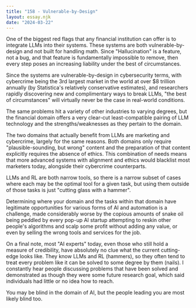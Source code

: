 ```yaml
---
title: "158 - Vulnerable-by-Design"
layout: essay.njk
date: "2024-03-22"
---
```


One of the biggest red flags that any financial institution can offer is to integrate LLMs into their systems. These systems are both vulnerable-by-design and not built for handling math. Since "Hallucination" is a feature, not a bug, and that feature is fundamentally impossible to remove, then every step poses an increasing liability under the best of circumstances.

Since the systems are vulnerable-by-design in cybersecurity terms, with cybercrime being the 3rd largest market in the world at over $8 trillion annually (by Statistica's relatively conservative estimates), and researchers rapidly discovering new and complimentary ways to break LLMs, "the best of circumstances" will virtually never be the case in real-world conditions.

The same problems hit a variety of other industries to varying degrees, but the financial domain offers a very clear-cut least-compatible pairing of LLM technology and the strengths/weaknesses as they pertain to the domain.

The two domains that actually benefit from LLMs are marketing and cybercrime, largely for the same reasons. Both domains only require "plausible-sounding, but wrong" content and the preparation of that content explicitly requires the absence of ethics. This combination of needs means that more advanced systems with alignment and ethics would blacklist most marketers today, alongside their cybercrime counterparts.

LLMs and RL are both narrow tools, so there is a narrow subset of cases where each may be the optimal tool for a given task, but using them outside of those tasks is just "cutting glass with a hammer".

Determining where your domain and the tasks within that domain have legitimate opportunities for various forms of AI and automation is a challenge, made considerably worse by the copious amounts of snake oil being peddled by every pop-up AI startup attempting to reskin other people's algorithms and scalp some profit without adding any value, or even by selling the wrong tools and services for the job.

On a final note, most "AI experts" today, even those who still hold a measure of credibility, have absolutely no clue what the current cutting-edge looks like. They know LLMs and RL (hammers), so they often tend to treat every problem like it can be solved to some degree by them (nails). I constantly hear people discussing problems that have been solved and demonstrated as though they were some future research goal, which said individuals had little or no idea how to reach.

You may be blind in the domain of AI, but the people leading you are most likely blind too.
